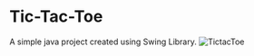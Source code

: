 # Tic-Tac-Toe
A simple java project created using Swing Library.
<img src="https://github.com/aqibmohammed/Tic-Tac-Toe_java/blob/main/Screenshot%202023-09-19%20232741.png" alt=TictacToe>
